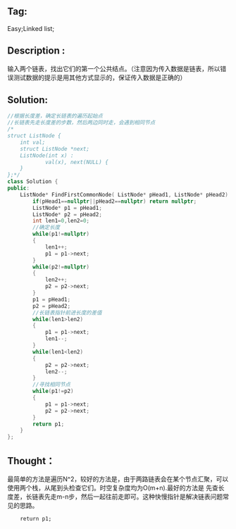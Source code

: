 ## Tag:
Easy;Linked list;
## Description :
输入两个链表，找出它们的第一个公共结点。（注意因为传入数据是链表，所以错误测试数据的提示是用其他方式显示的，保证传入数据是正确的）
## Solution:
```c++
//根据长度差，确定长链表的遍历起始点
//长链表先走长度差的步数，然后两边同时走，会遇到相同节点
/*
struct ListNode {
	int val;
	struct ListNode *next;
	ListNode(int x) :
			val(x), next(NULL) {
	}
};*/
class Solution {
public:
    ListNode* FindFirstCommonNode( ListNode* pHead1, ListNode* pHead2) {
        if(pHead1==nullptr||pHead2==nullptr) return nullptr;
        ListNode* p1 = pHead1;
        ListNode* p2 = pHead2;
        int len1=0,len2=0;
        //确定长度
        while(p1!=nullptr)
        {
            len1++;
            p1 = p1->next;
        }
        while(p2!=nullptr)
        {
            len2++;
            p2 = p2->next;
        }
        p1 = pHead1;
        p2 = pHead2;
        //长链表指针前进长度的差值
        while(len1>len2)
        {
            p1 = p1->next;
            len1--;
        }
        while(len1<len2)
        {
            p2 = p2->next;
            len2--;
        }
        //寻找相同节点
        while(p1!=p2)
        {
            p1 = p1->next;
            p2 = p2->next;
        }
        return p1;
    }
};
```
## Thought：
最简单的方法是遍历N^2，较好的方法是，由于两路链表会在某个节点汇聚，可以使用两个栈，从尾到头检查它们。时空复杂度均为O(m+n).最好的方法是
先查长度差，长链表先走m-n步，然后一起往前走即可。这种快慢指针是解决链表问题常见的思路。
        
        return p1;
